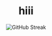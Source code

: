 <h1 align="center">hiii</h1>
<p align="center">
  <img src="https://streak-stats.demolab.com/?user=ArifRTzy&theme=default&hide_border=true" alt="GitHub Streak"/>
</p>

